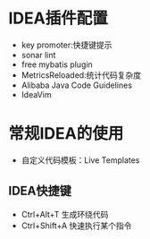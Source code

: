 # IDEA插件配置
- key promoter:快捷键提示
- sonar lint
- free mybatis plugin
- MetricsReloaded:统计代码复杂度
- Alibaba Java Code Guidelines
- IdeaVim


# 常规IDEA的使用
- 自定义代码模板：Live Templates


## IDEA快捷键
- Ctrl+Alt+T  生成环绕代码
- Ctrl+Shift+A 快速执行某个指令